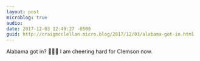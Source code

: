 ```yaml
---
layout: post
microblog: true
audio: 
date: 2017-12-03 12:49:27 -0500
guid: http://craigmcclellan.micro.blog/2017/12/03/alabama-got-in.html
---
```

Alabama got in? 🤦🏻‍♂️ I am cheering hard for Clemson now.
